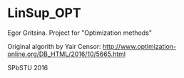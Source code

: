 # LinSup_OPT

Egor Gritsina.
Project for "Optimization methods"

Original algorith by Yair Censor: 
http://www.optimization-online.org/DB_HTML/2016/10/5665.html

SPbSTU 2016